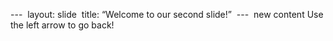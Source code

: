 ---  
layout: slide  
title: “Welcome to our second slide!”  
---  
new content
Use the left arrow to go back!
